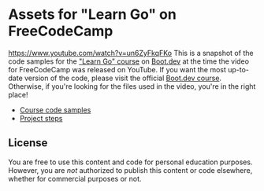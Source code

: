 # Assets for "Learn Go" on FreeCodeCamp
https://www.youtube.com/watch?v=un6ZyFkqFKo
This is a snapshot of the code samples for the ["Learn Go" course](https://boot.dev/courses/learn-golang) on [Boot.dev](https://boot.dev) at the time the video for FreeCodeCamp was released on YouTube. If you want the most up-to-date version of the code, please visit the official [Boot.dev course](https://boot.dev/courses/learn-golang). Otherwise, if you're looking for the files used in the video, you're in the right place!

* [Course code samples](/course)
* [Project steps](/project)

## License

You are free to use this content and code for personal education purposes. However, you are *not* authorized to publish this content or code elsewhere, whether for commercial purposes or not. 

